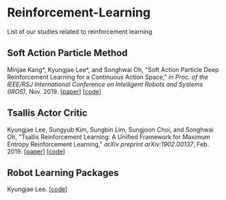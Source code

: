 # Reinforcement-Learning
List of our studies related to reinforcement learning

## Soft Action Particle Method
Minjae Kang*, Kyungjae Lee*, and Songhwai Oh, "Soft Action Particle Deep Reinforcement Learning for a Continuous Action Space," *in Proc. of the IEEE/RSJ International Conference on Intelligent Robots and Systems (IROS)*, Nov. 2019.
[[paper](http://rllab.snu.ac.kr/publications/papers/2019_iros_sapdrl.pdf)] [[code](https://github.com/rllab-snu/soft_action_particle_method)]

## Tsallis Actor Critic
Kyungjae Lee, Sungyub Kim, Sungbin Lim, Sungjoon Choi, and Songhwai Oh, "Tsallis Reinforcement Learning: A Unified Framework for Maximum Entropy Reinforcement Learning," *arXiv preprint arXiv:1902.00137*, Feb. 2019.
[[paper](https://arxiv.org/pdf/1902.00137.pdf)] [[code](https://github.com/rllab-snu/tsallis_actor_critic_mujoco)]

## Robot Learning Packages
Kyungjae Lee. [[code](https://github.com/rllab-snu/Deep-Reinforcement-Learning)]
